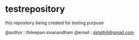 testrepository
==============

this repository being created for testing purpose

@author : thileepan sivanandham
@email  : sktgthill@gmail.com